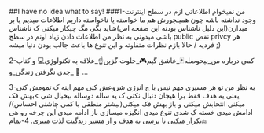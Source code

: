 ##I have no idea what to say!
###1-من نمیخوام اطلاعاتی ازم در سطح اینترنت وجود نداشته باشه چون همینجورش هم ما خواسته یا ناخواسته داریم اطلاعات میدیم یا بر میدارن(این دلیل ناشناس بودنه این صفحه اس)شاید بگی مگ چیکار میکنی ک ناشناس باشی میدونی به نظر من اطلاعات دادن زیاد اونم در سطح public نقض privcy هر فردیه / حالا بازم نظرات متفاوته و این تنوع ها باعث جالب بودن دنیا میشه ;)

2-کمی درباره من_بیحوصله🃏_عاشق گیم🎮_خلوت گزین☝_علاقه به تکنولوژِی💻 و کتاب📗 _جدی نگرفتن زندگی_و ...

3-به نظر من تو هر مسیری مهم نیس با چ انرژی شروعش کنی مهم اینه ک تمومش کنی یعنی یه هدف فقط برا هیجان دنبال نکنی ک یه ساله دوساله بیخیال شی >بهش فک میکنی انتحابش میکنی و باز بهش فک میکنی(بیشتر منطقی با کمی چاشنی احساس)/ ادامش میدی خسته ک شدی تنوع میدی انگیزه میسازی باز ادامه میدی این چرخه رو هی تکرار میکنی تا برسی به هدف و از مسیر زندگیت لذت میبری.
4-تمام🔚






